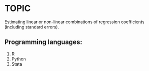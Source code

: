 # TOPIC

Estimating linear or non-linear combinations of regression coefficients (including standard errors).

## Programming languages:

  1. R
  2. Python
  3. Stata
